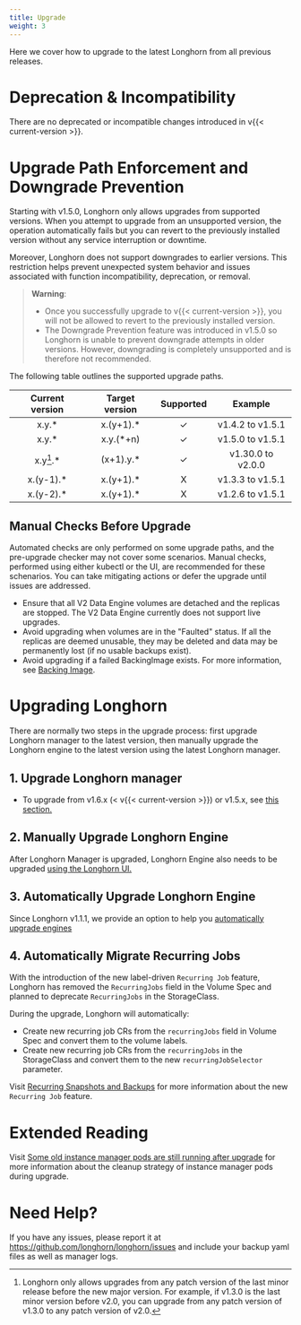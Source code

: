 ```yaml
---
title: Upgrade
weight: 3
---
```


Here we cover how to upgrade to the latest Longhorn from all previous releases.

# Deprecation & Incompatibility

There are no deprecated or incompatible changes introduced in v{{< current-version >}}.

# Upgrade Path Enforcement and Downgrade Prevention

Starting with v1.5.0, Longhorn only allows upgrades from supported versions. When you attempt to upgrade from an unsupported version, the operation automatically fails but you can revert to the previously installed version without any service interruption or downtime.

Moreover, Longhorn does not support downgrades to earlier versions. This restriction helps prevent unexpected system behavior and issues associated with function incompatibility, deprecation, or removal.

> **Warning**:
> - Once you successfully upgrade to v{{< current-version >}}, you will not be allowed to revert to the previously installed version.
> - The Downgrade Prevention feature was introduced in v1.5.0 so Longhorn is unable to prevent downgrade attempts in older versions.
However, downgrading is completely unsupported and is therefore not recommended.

The following table outlines the supported upgrade paths.

  |  Current version |  Target version |  Supported | Example |
  |    :-:      |    :-:      |   :-:  |    :-:    |
  |  x.y.*      |  x.(y+1).*  |   ✓    |  v1.4.2  to  v1.5.1  |
  |  x.y.*      |  x.y.(*+n)  |   ✓    |  v1.5.0  to  v1.5.1  |
  |  x.y[^lastMinorVersion].*      |  (x+1).y.*  |   ✓    |  v1.30.0 to  v2.0.0  |
  |  x.(y-1).*  |  x.(y+1).*  |   X    |  v1.3.3  to  v1.5.1  |
  |  x.(y-2).*  |  x.(y+1).*  |   X    |  v1.2.6  to  v1.5.1  |

[^lastMinorVersion]: Longhorn only allows upgrades from any patch version of the last minor release before the new major version. For example, if v1.3.0 is the last minor version before v2.0, you can upgrade from any patch version of v1.3.0 to any patch version of v2.0.

## Manual Checks Before Upgrade
Automated checks are only performed on some upgrade paths, and the pre-upgrade checker may not cover some scenarios.  Manual checks, performed using either kubectl or the UI, are recommended for these schenarios.  You can take mitigating actions or defer the upgrade until issues are addressed.
- Ensure that all V2 Data Engine volumes are detached and the replicas are stopped.  The V2 Data Engine currently does not support live upgrades.
- Avoid upgrading when volumes are in the "Faulted" status.  If all the replicas are deemed unusable, they may be deleted and data may be permanently lost (if no usable backups exist).
- Avoid upgrading if a failed BackingImage exists.  For more information, see [Backing Image](../../advanced-resources/backing-image/backing-image).

# Upgrading Longhorn

There are normally two steps in the upgrade process: first upgrade Longhorn manager to the latest version, then manually upgrade the Longhorn engine to the latest version using the latest Longhorn manager.

## 1. Upgrade Longhorn manager

- To upgrade from v1.6.x (< v{{< current-version >}}) or v1.5.x, see [this section.](./longhorn-manager)

## 2. Manually Upgrade Longhorn Engine

After Longhorn Manager is upgraded, Longhorn Engine also needs to be upgraded [using the Longhorn UI.](./upgrade-engine)

## 3. Automatically Upgrade Longhorn Engine

Since Longhorn v1.1.1, we provide an option to help you [automatically upgrade engines](./auto-upgrade-engine)

## 4. Automatically Migrate Recurring Jobs

With the introduction of the new label-driven `Recurring Job` feature, Longhorn has removed the `RecurringJobs` field in the Volume Spec and planned to deprecate `RecurringJobs` in the StorageClass.

During the upgrade, Longhorn will automatically:
- Create new recurring job CRs from the `recurringJobs` field in Volume Spec and convert them to the volume labels.
- Create new recurring job CRs from the `recurringJobs` in the StorageClass and convert them to the new `recurringJobSelector` parameter.

Visit [Recurring Snapshots and Backups](../../snapshots-and-backups/scheduling-backups-and-snapshots) for more information about the new `Recurring Job` feature.

# Extended Reading

Visit [Some old instance manager pods are still running after upgrade](https://longhorn.io/kb/troubleshooting-some-old-instance-manager-pods-are-still-running-after-upgrade) for more information about the cleanup strategy of instance manager pods during upgrade.

# Need Help?

If you have any issues, please report it at
https://github.com/longhorn/longhorn/issues and include your backup yaml files
as well as manager logs.
